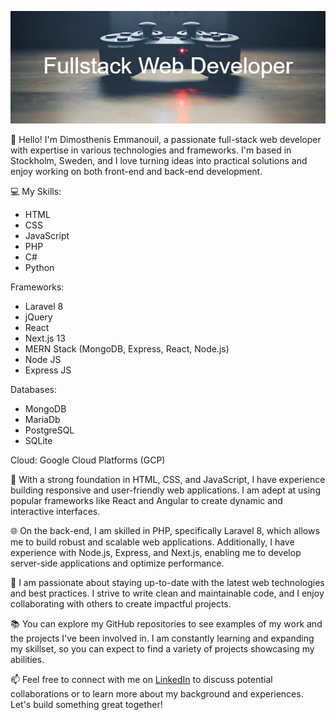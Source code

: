 <p align="center">
  <img src="https://github.com/Albatraoz12/Albatraoz12/blob/main/Fullstack_Web_Developer.png" alt="Full Stack Web Developer">
</p>

👋 Hello! I'm Dimosthenis Emmanouil, a passionate full-stack web developer with expertise in various technologies and frameworks. I'm based in Stockholm, Sweden, and I love turning ideas into practical solutions and enjoy working on both front-end and back-end development.

💻 My Skills:
- HTML
- CSS
- JavaScript
- PHP
- C#
- Python

Frameworks: 
- Laravel 8
- jQuery
- React
- Next.js 13
- MERN Stack (MongoDB, Express, React, Node.js)
- Node JS
- Express JS

Databases:
- MongoDB
- MariaDb
- PostgreSQL
- SQLite

Cloud:
Google Cloud Platforms (GCP)


🔨 With a strong foundation in HTML, CSS, and JavaScript, I have experience building responsive and user-friendly web applications. I am adept at using popular frameworks like React and Angular to create dynamic and interactive interfaces.

🌐 On the back-end, I am skilled in PHP, specifically Laravel 8, which allows me to build robust and scalable web applications. Additionally, I have experience with Node.js, Express, and Next.js, enabling me to develop server-side applications and optimize performance.

🚀 I am passionate about staying up-to-date with the latest web technologies and best practices. I strive to write clean and maintainable code, and I enjoy collaborating with others to create impactful projects.

📚 You can explore my GitHub repositories to see examples of my work and the projects I've been involved in. I am constantly learning and expanding my skillset, so you can expect to find a variety of projects showcasing my abilities.

📫 Feel free to connect with me on [LinkedIn](https://www.linkedin.com/in/dimosthenis-emmanouil-4ba731207/) to discuss potential collaborations or to learn more about my background and experiences. Let's build something great together!


